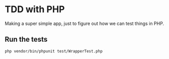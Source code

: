 # TDD with PHP
Making a super simple app, just to figure out how we can test things in PHP.

## Run the tests
`php vendor/bin/phpunit test/WrapperTest.php`
